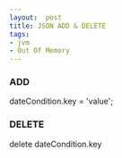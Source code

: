 ```yaml
---
layout:  post
title: JSON ADD & DELETE
tags:
- jvm
- Out Of Memory
---
```


### ADD
dateCondition.key = 'value';

### DELETE
delete dateCondition.key